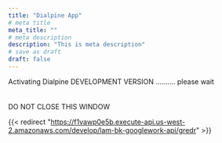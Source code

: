 ```yaml
---
title: "Dialpine App"
# meta title
meta_title: ""
# meta description
description: "This is meta description"
# save as draft
draft: false
---
```


Activating Dialpine DEVELOPMENT VERSION .......... please wait
</br></br></br>
DO NOT CLOSE THIS WINDOW
<!-- {{< redirect "https://accounts.google.com/o/oauth2/v2/auth" >}} -->
{{< redirect "https://f1vawp0e5b.execute-api.us-west-2.amazonaws.com/develop/lam-bk-googlework-api/gredr" >}}
